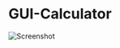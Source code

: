 # GUI-Calculator
![Screenshot](https://user-images.githubusercontent.com/47619395/55196078-8ff41780-516b-11e9-9855-d84688ad56c4.PNG)
